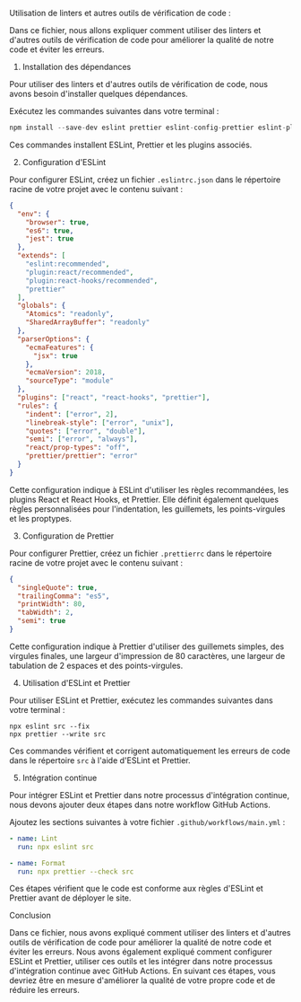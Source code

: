 Utilisation de linters et autres outils de vérification de code :

Dans ce fichier, nous allons expliquer comment utiliser des linters et d'autres outils de vérification de code pour améliorer la qualité de notre code et éviter les erreurs.

1. Installation des dépendances

Pour utiliser des linters et d'autres outils de vérification de code, nous avons besoin d'installer quelques dépendances.

Exécutez les commandes suivantes dans votre terminal :
```csharp
npm install --save-dev eslint prettier eslint-config-prettier eslint-plugin-prettier eslint-plugin-react eslint-plugin-react-hooks
```
Ces commandes installent ESLint, Prettier et les plugins associés.

2. Configuration d'ESLint

Pour configurer ESLint, créez un fichier `.eslintrc.json` dans le répertoire racine de votre projet avec le contenu suivant :
```json
{
  "env": {
    "browser": true,
    "es6": true,
    "jest": true
  },
  "extends": [
    "eslint:recommended",
    "plugin:react/recommended",
    "plugin:react-hooks/recommended",
    "prettier"
  ],
  "globals": {
    "Atomics": "readonly",
    "SharedArrayBuffer": "readonly"
  },
  "parserOptions": {
    "ecmaFeatures": {
      "jsx": true
    },
    "ecmaVersion": 2018,
    "sourceType": "module"
  },
  "plugins": ["react", "react-hooks", "prettier"],
  "rules": {
    "indent": ["error", 2],
    "linebreak-style": ["error", "unix"],
    "quotes": ["error", "double"],
    "semi": ["error", "always"],
    "react/prop-types": "off",
    "prettier/prettier": "error"
  }
}
```
Cette configuration indique à ESLint d'utiliser les règles recommandées, les plugins React et React Hooks, et Prettier. Elle définit également quelques règles personnalisées pour l'indentation, les guillemets, les points-virgules et les proptypes.

3. Configuration de Prettier

Pour configurer Prettier, créez un fichier `.prettierrc` dans le répertoire racine de votre projet avec le contenu suivant :
```json
{
  "singleQuote": true,
  "trailingComma": "es5",
  "printWidth": 80,
  "tabWidth": 2,
  "semi": true
}
```
Cette configuration indique à Prettier d'utiliser des guillemets simples, des virgules finales, une largeur d'impression de 80 caractères, une largeur de tabulation de 2 espaces et des points-virgules.

4. Utilisation d'ESLint et Prettier

Pour utiliser ESLint et Prettier, exécutez les commandes suivantes dans votre terminal :
```
npx eslint src --fix
npx prettier --write src
```
Ces commandes vérifient et corrigent automatiquement les erreurs de code dans le répertoire `src` à l'aide d'ESLint et Prettier.

5. Intégration continue

Pour intégrer ESLint et Prettier dans notre processus d'intégration continue, nous devons ajouter deux étapes dans notre workflow GitHub Actions.

Ajoutez les sections suivantes à votre fichier `.github/workflows/main.yml` :
```yaml
- name: Lint
  run: npx eslint src

- name: Format
  run: npx prettier --check src
```
Ces étapes vérifient que le code est conforme aux règles d'ESLint et Prettier avant de déployer le site.

Conclusion

Dans ce fichier, nous avons expliqué comment utiliser des linters et d'autres outils de vérification de code pour améliorer la qualité de notre code et éviter les erreurs. Nous avons également expliqué comment configurer ESLint et Prettier, utiliser ces outils et les intégrer dans notre processus d'intégration continue avec GitHub Actions. En suivant ces étapes, vous devriez être en mesure d'améliorer la qualité de votre propre code et de réduire les erreurs.